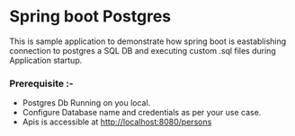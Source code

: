 # Spring boot Postgres

This is sample application to demonstrate how spring boot is eastablishing connection to postgres a SQL DB and executing custom .sql files during Application startup.

### Prerequisite :-

* Postgres Db Running on you local.
* Configure Database name and credentials as per your use case.
* Apis is accessible at [http://localhost:8080/persons](http://localhost:8080/persons)